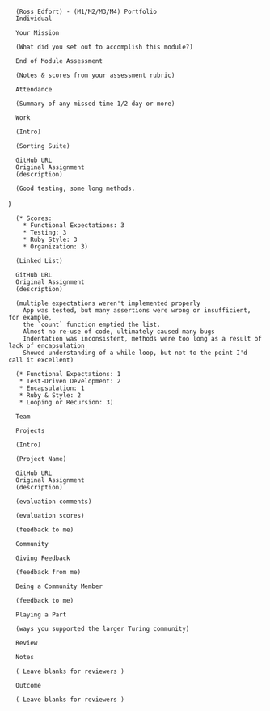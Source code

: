       (Ross Edfort) - (M1/M2/M3/M4) Portfolio
      Individual

      Your Mission

      (What did you set out to accomplish this module?)

      End of Module Assessment

      (Notes & scores from your assessment rubric)

      Attendance

      (Summary of any missed time 1/2 day or more)

      Work

      (Intro)

      (Sorting Suite)

      GitHub URL
      Original Assignment
      (description)

      (Good testing, some long methods.
)

      (* Scores:
        * Functional Expectations: 3
        * Testing: 3
        * Ruby Style: 3
        * Organization: 3)

      (Linked List)

      GitHub URL
      Original Assignment
      (description)

      (multiple expectations weren't implemented properly
        App was tested, but many assertions were wrong or insufficient, for example,
        the `count` function emptied the list.
        Almost no re-use of code, ultimately caused many bugs
        Indentation was inconsistent, methods were too long as a result of lack of encapsulation
        Showed understanding of a while loop, but not to the point I'd call it excellent)

      (* Functional Expectations: 1
       * Test-Driven Development: 2
       * Encapsulation: 1
       * Ruby & Style: 2
       * Looping or Recursion: 3)

      Team

      Projects

      (Intro)

      (Project Name)

      GitHub URL
      Original Assignment
      (description)

      (evaluation comments)

      (evaluation scores)

      (feedback to me)

      Community

      Giving Feedback

      (feedback from me)

      Being a Community Member

      (feedback to me)

      Playing a Part

      (ways you supported the larger Turing community)

      Review

      Notes

      ( Leave blanks for reviewers )

      Outcome

      ( Leave blanks for reviewers )

